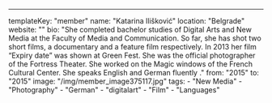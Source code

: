 ---
  templateKey: "member"
  name: "Katarina Ilišković"
  location: "Belgrade"
  website: ""
  bio: "She completed bachelor studies of Digital Arts and New Media at the Faculty of Media and Communication. So far, she has shot two short films, a documentary and a feature film respectively. In 2013 her film “Expiry date” was shown at Green Fest. She was the official photographer of the Fortress Theater. She worked on the Magic windows of the French Cultural Center. She speaks English and German fluently ."
  from: "2015"
  to: "2015"
  image: "/img/member_image375117.jpg"
  tags: 
    - "New Media"
    - "Photography"
    - "German"
    - "digitalart"
    - "Film"
    - "Languages"
